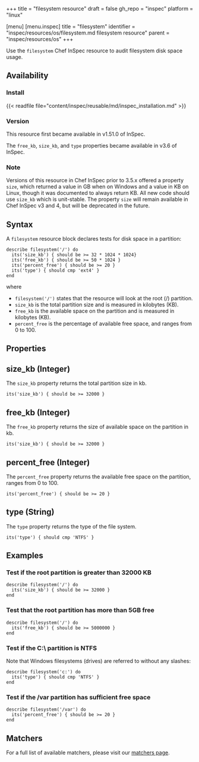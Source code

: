 +++
title = "filesystem resource"
draft = false
gh_repo = "inspec"
platform = "linux"

[menu]
  [menu.inspec]
    title = "filesystem"
    identifier = "inspec/resources/os/filesystem.md filesystem resource"
    parent = "inspec/resources/os"
+++

Use the `filesystem` Chef InSpec resource to audit filesystem disk space usage.

## Availability

### Install

{{< readfile file="content/inspec/reusable/md/inspec_installation.md" >}}

### Version

This resource first became available in v1.51.0 of InSpec.

The `free_kb`, `size_kb`, and `type` properties became available in v3.6 of InSpec.

### Note

Versions of this resource in Chef InSpec prior to 3.5.x offered a property `size`, which returned a value in GB when on Windows and a value in KB on Linux, though it was documented to always return KB. All new code should use `size_kb` which is unit-stable. The property `size` will remain available in Chef InSpec v3 and 4, but will be deprecated in the future.

## Syntax

A `filesystem` resource block declares tests for disk space in a partition:

    describe filesystem('/') do
      its('size_kb') { should be >= 32 * 1024 * 1024}
      its('free_kb') { should be >= 50 * 1024 }
      its('percent_free') { should be >= 20 }
      its('type') { should cmp 'ext4' }
    end

where

- `filesystem('/')` states that the resource will look at the root (/) partition.
- `size_kb` is the total partition size and is measured in kilobytes (KB).
- `free_kb` is the available space on the partition and is measured in kilobytes (KB).
- `percent_free` is the percentage of available free space, and ranges from 0 to 100.

## Properties

## size_kb (Integer)

The `size_kb` property returns the total partition size in kb.

    its('size_kb') { should be >= 32000 }

## free_kb (Integer)

The `free_kb` property returns the size of available space on the partition in kb.

    its('size_kb') { should be >= 32000 }

## percent_free (Integer)

The `percent_free` property returns the available free space on the partition, ranges from 0 to 100.

    its('percent_free') { should be >= 20 }

## type (String)

The `type` property returns the type of the file system.

    its('type') { should cmp 'NTFS' }

## Examples

### Test if the root partition is greater than 32000 KB

    describe filesystem('/') do
      its('size_kb') { should be >= 32000 }
    end

### Test that the root partition has more than 5GB free

    describe filesystem('/') do
      its('free_kb') { should be >= 5000000 }
    end

### Test if the C:\ partition is NTFS

Note that Windows filesystems (drives) are referred to without any slashes:

    describe filesystem('c:') do
      its('type') { should cmp 'NTFS' }
    end

### Test if the /var partition has sufficient free space

    describe filesystem('/var') do
      its('percent_free') { should be >= 20 }
    end

## Matchers

For a full list of available matchers, please visit our [matchers page](/inspec/matchers/).
